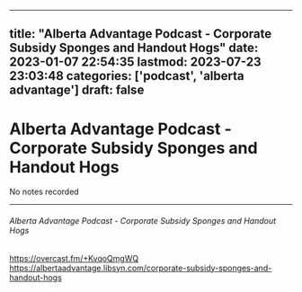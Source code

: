 
---
title: "Alberta Advantage Podcast - Corporate Subsidy Sponges and Handout Hogs"
date: 2023-01-07 22:54:35
lastmod: 2023-07-23 23:03:48
categories: ['podcast', 'alberta advantage']
draft: false
---


# Alberta Advantage Podcast - Corporate Subsidy Sponges and Handout Hogs

No notes recorded

- - -
###### Alberta Advantage Podcast - Corporate Subsidy Sponges and Handout Hogs

https://overcast.fm/+KvqoQmgWQ  
https://albertaadvantage.libsyn.com/corporate-subsidy-sponges-and-handout-hogs

<!-- #public #podcast #alberta advantage# -->

<!-- {BearID:D4A68E1B-12DB-48BB-8AC1-37A5B94EDE47-28016-00002D97DA1EA605} -->

